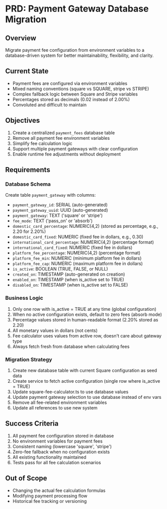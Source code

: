# PRD: Payment Gateway Database Migration

## Overview
Migrate payment fee configuration from environment variables to a database-driven system for better maintainability, flexibility, and clarity.

## Current State
- Payment fees are configured via environment variables
- Mixed naming conventions (square vs SQUARE, stripe vs STRIPE)
- Complex fallback logic between Square and Stripe variables
- Percentages stored as decimals (0.02 instead of 2.00%)
- Convoluted and difficult to maintain

## Objectives
1. Create a centralized `payment_fees` database table
2. Remove all payment fee environment variables
3. Simplify fee calculation logic
4. Support multiple payment gateways with clear configuration
5. Enable runtime fee adjustments without deployment

## Requirements

### Database Schema
Create table `payment_gateway` with columns:
- `payment_gateway_id`: SERIAL (auto-generated)
- `payment_gateway_uuid`: UUID (auto-generated)
- `payment_gateway`: TEXT ('square' or 'stripe')
- `fee_mode`: TEXT ('pass_on' or 'absorb')
- `domestic_card_percentage`: NUMERIC(4,2) (stored as percentage, e.g., 2.20 for 2.20%)
- `domestic_card_fixed`: NUMERIC (fixed fee in dollars, e.g., 0.30)
- `international_card_percentage`: NUMERIC(4,2) (percentage format)
- `international_card_fixed`: NUMERIC (fixed fee in dollars)
- `platform_fee_percentage`: NUMERIC(4,2) (percentage format)
- `platform_fee_min`: NUMERIC (minimum platform fee in dollars)
- `platform_fee_cap`: NUMERIC (maximum platform fee in dollars)
- `is_active`: BOOLEAN (TRUE, FALSE, or NULL)
- `created_on`: TIMESTAMP (auto-generated on creation)
- `enabled_on`: TIMESTAMP (when is_active set to TRUE)
- `disabled_on`: TIMESTAMP (when is_active set to FALSE)

### Business Logic
1. Only one row with is_active = TRUE at any time (global configuration)
2. When no active configuration exists, default to zero fees (absorb mode)
3. Percentage values stored in human-readable format (2.20% stored as 2.20)
4. All monetary values in dollars (not cents)
5. Fee calculator uses values from active row, doesn't care about gateway type
6. Always fetch fresh from database when calculating fees

### Migration Strategy
1. Create new database table with current Square configuration as seed data
2. Create service to fetch active configuration (single row where is_active = TRUE)
3. Update square-fee-calculator.ts to use database values
4. Update payment gateway selection to use database instead of env vars
5. Remove all fee-related environment variables
6. Update all references to use new system

## Success Criteria
1. All payment fee configuration stored in database
2. No environment variables for payment fees
3. Consistent naming (lowercase 'square', 'stripe')
4. Zero-fee fallback when no configuration exists
5. All existing functionality maintained
6. Tests pass for all fee calculation scenarios

## Out of Scope
- Changing the actual fee calculation formulas
- Modifying payment processing flow
- Historical fee tracking or versioning
